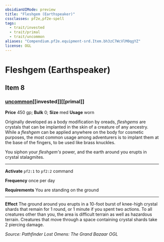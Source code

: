 ```yaml
---
obsidianUIMode: preview
title: "Fleshgem (Earthspeaker)"
cssclasses: pf2e,pf2e-spell
tags:
  - trait/invested
  - trait/primal
  - trait/uncommon
aliases: "Compendium.pf2e.equipment-srd.Item.bh3zC7WcVlM0qgYZ"
license: OGL
---
```

# Fleshgem (Earthspeaker)
## Item 8
### [uncommon](uncommon "Uncommon Rarity Trait")[[invested]][[primal]]


**Price** 450 gp; 
**Bulk** 0; **Size** med
**Usage** worn

Originally developed as a body modification by oreads, _fleshgems_ are crystals that can be implanted in the skin of a creature of any ancestry. While a _fleshgem_ can be applied anywhere on the body for cosmetic purposes, the most common usage among adventurers is to implant them at the base of the fingers, to be used like brass knuckles.

You siphon your _fleshgem's_ power, and the earth around you erupts in crystal stalagmites.

* * *

**Activate** `pf2:1` to `pf2:2` command

**Frequency** once per day

**Requirements** You are standing on the ground

* * *

**Effect** The ground around you erupts in a 10-foot burst of knee-high crystal shards that remain for 1 round, or 1 minute if you spent two actions. To all creatures other than you, the area is difficult terrain as well as hazardous terrain. Creatures that move through a space containing crystal shards take 2 piercing damage.

*Source: Pathfinder Lost Omens: The Grand Bazaar*
*OGL*